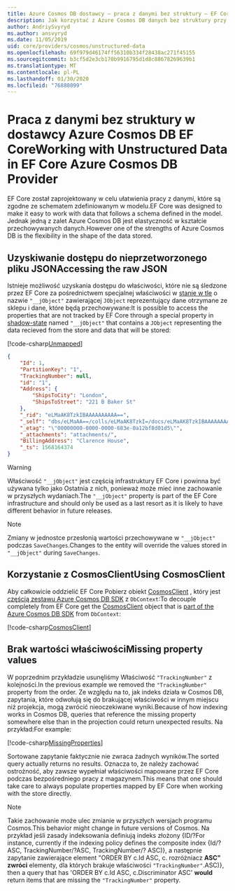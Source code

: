 ```yaml
---
title: Azure Cosmos DB dostawcy — praca z danymi bez struktury — EF Core
description: Jak korzystać z Azure Cosmos DB danych bez struktury przy użyciu Entity Framework Core
author: AndriySvyryd
ms.author: ansvyryd
ms.date: 11/05/2019
uid: core/providers/cosmos/unstructured-data
ms.openlocfilehash: 69f979d46174ff56310b334f28438ac271f45155
ms.sourcegitcommit: b3cf5d2e3cb170b9916795d1d8c88678269639b1
ms.translationtype: MT
ms.contentlocale: pl-PL
ms.lasthandoff: 01/30/2020
ms.locfileid: "76888099"
---
```

# <a name="working-with-unstructured-data-in-ef-core-azure-cosmos-db-provider"></a><span data-ttu-id="98146-103">Praca z danymi bez struktury w dostawcy Azure Cosmos DB EF Core</span><span class="sxs-lookup"><span data-stu-id="98146-103">Working with Unstructured Data in EF Core Azure Cosmos DB Provider</span></span>

<span data-ttu-id="98146-104">EF Core został zaprojektowany w celu ułatwienia pracy z danymi, które są zgodne ze schematem zdefiniowanym w modelu.</span><span class="sxs-lookup"><span data-stu-id="98146-104">EF Core was designed to make it easy to work with data that follows a schema defined in the model.</span></span> <span data-ttu-id="98146-105">Jednak jedną z zalet Azure Cosmos DB jest elastyczność w kształcie przechowywanych danych.</span><span class="sxs-lookup"><span data-stu-id="98146-105">However one of the strengths of Azure Cosmos DB is the flexibility in the shape of the data stored.</span></span>

## <a name="accessing-the-raw-json"></a><span data-ttu-id="98146-106">Uzyskiwanie dostępu do nieprzetworzonego pliku JSON</span><span class="sxs-lookup"><span data-stu-id="98146-106">Accessing the raw JSON</span></span>

<span data-ttu-id="98146-107">Istnieje możliwość uzyskania dostępu do właściwości, które nie są śledzone przez EF Core za pośrednictwem specjalnej właściwości w [stanie w tle](../../modeling/shadow-properties.md) o nazwie `"__jObject"` zawierającej `JObject` reprezentujący dane otrzymane ze sklepu i dane, które będą przechowywane:</span><span class="sxs-lookup"><span data-stu-id="98146-107">It is possible to access the properties that are not tracked by EF Core through a special property in [shadow-state](../../modeling/shadow-properties.md) named `"__jObject"` that contains a `JObject` representing the data recieved from the store and data that will be stored:</span></span>

[!code-csharp[Unmapped](../../../../samples/core/Cosmos/UnstructuredData/Sample.cs?highlight=23,24&name=Unmapped)]

``` json
{
    "Id": 1,
    "PartitionKey": "1",
    "TrackingNumber": null,
    "id": "1",
    "Address": {
        "ShipsToCity": "London",
        "ShipsToStreet": "221 B Baker St"
    },
    "_rid": "eLMaAK8TzkIBAAAAAAAAAA==",
    "_self": "dbs/eLMaAA==/colls/eLMaAK8TzkI=/docs/eLMaAK8TzkIBAAAAAAAAAA==/",
    "_etag": "\"00000000-0000-0000-683e-0a12bf8d01d5\"",
    "_attachments": "attachments/",
    "BillingAddress": "Clarence House",
    "_ts": 1568164374
}
```

> [!WARNING]
> <span data-ttu-id="98146-108">Właściwość `"__jObject"` jest częścią infrastruktury EF Core i powinna być używana tylko jako Ostatnia z nich, ponieważ może mieć inne zachowanie w przyszłych wydaniach.</span><span class="sxs-lookup"><span data-stu-id="98146-108">The `"__jObject"` property is part of the EF Core infrastructure and should only be used as a last resort as it is likely to have different behavior in future releases.</span></span>

> [!NOTE]
> <span data-ttu-id="98146-109">Zmiany w jednostce przesłonią wartości przechowywane w `"__jObject"` podczas `SaveChanges`.</span><span class="sxs-lookup"><span data-stu-id="98146-109">Changes to the entity will override the values stored in `"__jObject"` during `SaveChanges`.</span></span>

## <a name="using-cosmosclient"></a><span data-ttu-id="98146-110">Korzystanie z CosmosClient</span><span class="sxs-lookup"><span data-stu-id="98146-110">Using CosmosClient</span></span>

<span data-ttu-id="98146-111">Aby całkowicie oddzielić EF Core Pobierz obiekt [CosmosClient](/dotnet/api/Microsoft.Azure.Cosmos.CosmosClient) , który jest [częścią zestawu Azure Cosmos DB SDK](/azure/cosmos-db/sql-api-get-started) z `DbContext`:</span><span class="sxs-lookup"><span data-stu-id="98146-111">To decouple completely from EF Core get the [CosmosClient](/dotnet/api/Microsoft.Azure.Cosmos.CosmosClient) object that is [part of the Azure Cosmos DB SDK](/azure/cosmos-db/sql-api-get-started) from `DbContext`:</span></span>

[!code-csharp[CosmosClient](../../../../samples/core/Cosmos/UnstructuredData/Sample.cs?highlight=3&name=CosmosClient)]

## <a name="missing-property-values"></a><span data-ttu-id="98146-112">Brak wartości właściwości</span><span class="sxs-lookup"><span data-stu-id="98146-112">Missing property values</span></span>

<span data-ttu-id="98146-113">W poprzednim przykładzie usunęliśmy Właściwość `"TrackingNumber"` z kolejności.</span><span class="sxs-lookup"><span data-stu-id="98146-113">In the previous example we removed the `"TrackingNumber"` property from the order.</span></span> <span data-ttu-id="98146-114">Ze względu na to, jak indeks działa w Cosmos DB, zapytania, które odwołują się do brakującej właściwości w innym miejscu niż projekcja, mogą zwrócić nieoczekiwane wyniki.</span><span class="sxs-lookup"><span data-stu-id="98146-114">Because of how indexing works in Cosmos DB, queries that reference the missing property somewhere else than in the projection could return unexpected results.</span></span> <span data-ttu-id="98146-115">Na przykład:</span><span class="sxs-lookup"><span data-stu-id="98146-115">For example:</span></span>

[!code-csharp[MissingProperties](../../../../samples/core/Cosmos/UnstructuredData/Sample.cs?name=MissingProperties)]

<span data-ttu-id="98146-116">Sortowane zapytanie faktycznie nie zwraca żadnych wyników.</span><span class="sxs-lookup"><span data-stu-id="98146-116">The sorted query actually returns no results.</span></span> <span data-ttu-id="98146-117">Oznacza to, że należy zachować ostrożność, aby zawsze wypełniał właściwości mapowane przez EF Core podczas bezpośredniego pracy z magazynem.</span><span class="sxs-lookup"><span data-stu-id="98146-117">This means that one should take care to always populate properties mapped by EF Core when working with the store directly.</span></span>

> [!NOTE]
> <span data-ttu-id="98146-118">Takie zachowanie może ulec zmianie w przyszłych wersjach programu Cosmos.</span><span class="sxs-lookup"><span data-stu-id="98146-118">This behavior might change in future versions of Cosmos.</span></span> <span data-ttu-id="98146-119">Na przykład jeśli zasady indeksowania definiują indeks złożony {ID/?</span><span class="sxs-lookup"><span data-stu-id="98146-119">For instance, currently if the indexing policy defines the composite index {Id/?</span></span> <span data-ttu-id="98146-120">ASC, TrackingNumber/?</span><span class="sxs-lookup"><span data-stu-id="98146-120">ASC, TrackingNumber/?</span></span> <span data-ttu-id="98146-121">ASC)}, a następnie zapytanie zawierające element "ORDER BY c.Id ASC, c. rozróżniacz __ASC" zwróci__ elementy, dla których brakuje właściwości `"TrackingNumber"`.</span><span class="sxs-lookup"><span data-stu-id="98146-121">ASC)}, then a query that has 'ORDER BY c.Id ASC, c.Discriminator ASC' __would__ return items that are missing the `"TrackingNumber"` property.</span></span>
